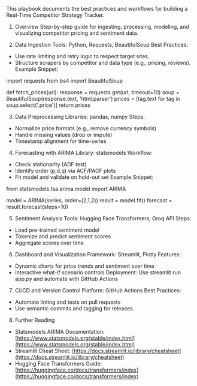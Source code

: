 This playbook documents the best practices and workflows for building a Real-Time Competitor Strategy Tracker.

1. Overview
   Step-by-step guide for ingesting, processing, modeling, and visualizing competitor pricing and sentiment data.

2. Data Ingestion
   Tools: Python, Requests, BeautifulSoup
   Best Practices:

* Use rate limiting and retry logic to respect target sites.
* Structure scrapers by competitor and data type (e.g., pricing, reviews).
  Example Snippet:

import requests
from bs4 import BeautifulSoup

def fetch\_prices(url):
response = requests.get(url, timeout=10)
soup = BeautifulSoup(response.text, 'html.parser')
prices = \[tag.text for tag in soup.select('.price')]
return prices

3. Data Preprocessing
   Libraries: pandas, numpy
   Steps:

* Normalize price formats (e.g., remove currency symbols)
* Handle missing values (drop or impute)
* Timestamp alignment for time-series

4. Forecasting with ARIMA
   Library: statsmodels
   Workflow:

* Check stationarity (ADF test)
* Identify order (p,d,q) via ACF/PACF plots
* Fit model and validate on hold-out set
  Example Snippet:

from statsmodels.tsa.arima.model import ARIMA

model = ARIMA(series, order=(2,1,2))
result = model.fit()
forecast = result.forecast(steps=10)

5. Sentiment Analysis
   Tools: Hugging Face Transformers, Groq API
   Steps:

* Load pre-trained sentiment model
* Tokenize and predict sentiment scores
* Aggregate scores over time

6. Dashboard and Visualization
   Framework: Streamlit, Plotly
   Features:

* Dynamic charts for price trends and sentiment over time
* Interactive what-if scenario controls
  Deployment:
  Use streamlit run app.py and automate with GitHub Actions

7. CI/CD and Version Control
   Platform: GitHub Actions
   Best Practices:

* Automate linting and tests on pull requests
* Use semantic commits and tagging for releases

8. Further Reading

* Statsmodels ARIMA Documentation: [https://www.statsmodels.org/stable/index.html](https://www.statsmodels.org/stable/index.html)
* Streamlit Cheat Sheet: [https://docs.streamlit.io/library/cheatsheet](https://docs.streamlit.io/library/cheatsheet)
* Hugging Face Transformers Guide: [https://huggingface.co/docs/transformers/index](https://huggingface.co/docs/transformers/index)
